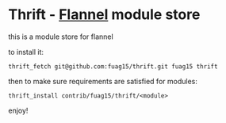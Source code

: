 # Thrift - [Flannel][flannel-repo] module store

this is a module store for flannel

to install it:

    thrift_fetch git@github.com:fuag15/thrift.git fuag15 thrift

then to make sure requirements are satisfied for modules:

    thrift_install contrib/fuag15/thrift/<module>

enjoy!

[flannel-repo]: http://github.com/fuag15/flannel/blob/master/README.md "Flannel Readme"
